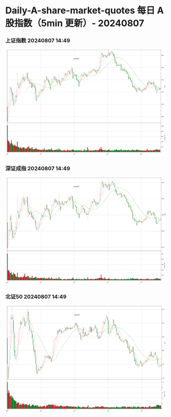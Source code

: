 
# Daily-A-share-market-quotes 每日 A 股指数（5min 更新）- 20240807

### 上证指数 20240807 14:49
![](./fig/2024/8/20240807-sh000001.png)

### 深证成指 20240807 14:49
![](./fig/2024/8/20240807-sz399001.png)

### 北证50 20240807 14:49
![](./fig/2024/8/20240807-bj899050.png)
